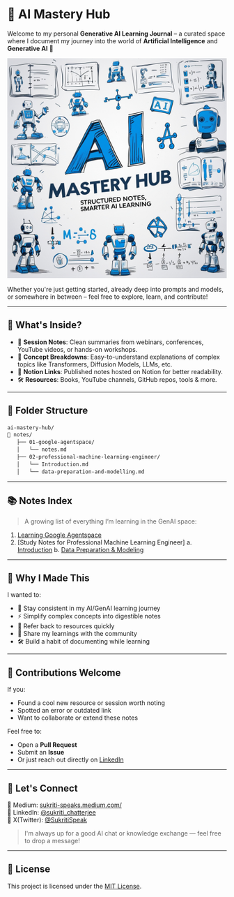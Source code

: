 # 🤖 AI Mastery Hub

Welcome to my personal **Generative AI Learning Journal** – a curated space where I document my journey into the world of **Artificial Intelligence** and **Generative AI** 🌟

<p align="center">
  <img src="assets/banner.jpg" alt="GenAI Notes Journal Banner" />
</p>

Whether you're just getting started, already deep into prompts and models, or somewhere in between – feel free to explore, learn, and contribute!

---

## 🧠 What's Inside?

- 📓 **Session Notes**: Clean summaries from webinars, conferences, YouTube videos, or hands-on workshops.
- 🧾 **Concept Breakdowns**: Easy-to-understand explanations of complex topics like Transformers, Diffusion Models, LLMs, etc.
- 🔗 **Notion Links**: Published notes hosted on Notion for better readability.
- 🛠️ **Resources**: Books, YouTube channels, GitHub repos, tools & more.

---
## 📁 Folder Structure

```bash
ai-mastery-hub/
📁 notes/
   ├── 01-google-agentspace/
   │   └── notes.md
   ├── 02-professional-machine-learning-engineer/
   │   └── Introduction.md
   │   └── data-preparation-and-modelling.md
```

---

## 📚 Notes Index

> A growing list of everything I’m learning in the GenAI space:

1. [Learning Google Agentspace](https://fern-stop-81f.notion.site/Google-Agentspace-1d013f9f5c03803d9dd3ea7c72fbbc45?pvs=4)
2. [Study Notes for Professional Machine Learning Engineer]
   a. [Introduction](https://fern-stop-81f.notion.site/Machine-Learning-Engineer-Learning-Path-Introduction-1b313f9f5c038013840bf69971e5759e?pvs=74)
   b. [Data Preparation & Modeling](https://fern-stop-81f.notion.site/Machine-Learning-Engineer-Learning-Path-Data-Preparation-Modeling-1c113f9f5c03808f990ddb748350f5dc)
---

## 📌 Why I Made This

I wanted to:

- 🧠 Stay consistent in my AI/GenAI learning journey
- ⚡ Simplify complex concepts into digestible notes
- 🔄 Refer back to resources quickly
- 🤝 Share my learnings with the community
- 🛠️ Build a habit of documenting while learning

---

## 🙌 Contributions Welcome

If you:

- Found a cool new resource or session worth noting
- Spotted an error or outdated link
- Want to collaborate or extend these notes

Feel free to:

- Open a **Pull Request**
- Submit an **Issue**
- Or just reach out directly on [LinkedIn](https://www.linkedin.com/in/sukritichatterjee/)

---

## 💬 Let's Connect


🧠 Medium: <a href='https://sukriti-speaks.medium.com/' target="_blank">sukriti-speaks.medium.com/</a>  
🔗 LinkedIn: <a href='https://www.linkedin.com/in/sukritichatterjee/' target="_blank">@sukriti_chatterjee</a>  
📸 X(Twitter): <a href='https://x.com/SukritiSpeak' target="_blank">@SukritiSpeak</a>

> I'm always up for a good AI chat or knowledge exchange — feel free to drop a message!

---

## 📄 License
This project is licensed under the [MIT License](LICENSE).

